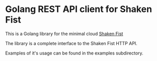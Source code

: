 Golang REST API client for Shaken Fist
======================================

This is a Golang library for the minimal cloud [Shaken Fist](https://github.com/shakenfist/shakenfist)

The library is a complete interface to the Shaken Fist HTTP API.

Examples of it's usage can be found in the examples subdirectory.
